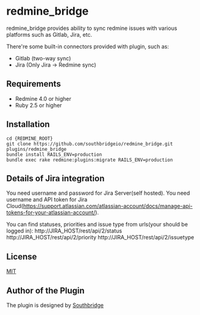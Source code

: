 # redmine_bridge

redmine_bridge provides ability to sync redmine issues with various platforms such as Gitlab, Jira, etc.

There're some built-in connectors provided with plugin, such as:

- Gitlab (two-way sync)
- Jira (Only Jira -> Redmine sync)

## Requirements

- Redmine 4.0 or higher
- Ruby 2.5 or higher

## Installation

```
cd {REDMINE_ROOT}
git clone https://github.com/southbridgeio/redmine_bridge.git plugins/redmine_bridge
bundle install RAILS_ENV=production
bundle exec rake redmine:plugins:migrate RAILS_ENV=production
```

## Details of Jira integration

You need username and password for Jira Server(self hosted). You need username and API token for Jira Cloud(https://support.atlassian.com/atlassian-account/docs/manage-api-tokens-for-your-atlassian-account/).

You can find statuses, priorities and issue type from urls(your should be logged in):
http://JIRA_HOST/rest/api/2/status
http://JIRA_HOST/rest/api/2/priority
http://JIRA_HOST/rest/api/2/issuetype

## License

[MIT](https://github.com/southbridgeio/redmine_bridge/blob/master/LICENSE)

## Author of the Plugin

The plugin is designed by [Southbridge](https://southbridge.io)
